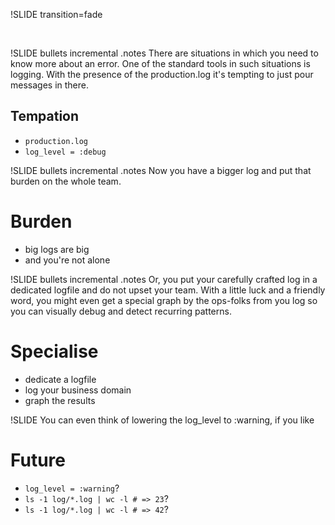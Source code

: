 !SLIDE transition=fade
 
&nbsp;

!SLIDE bullets incremental
.notes
There are situations in which you need to know more about an error. One
of the standard tools in such situations is logging. With the presence
of the production.log it's tempting to just pour messages in there.

## Tempation
* `production.log`
* `log_level = :debug`

!SLIDE bullets incremental
.notes
Now you have a bigger log and put that burden on the whole team.

# Burden
* big logs are big
* and you're not alone

!SLIDE bullets incremental
.notes
Or, you put your carefully crafted log in a dedicated logfile and do not upset
your team. With a little luck and a friendly word, you might even get a special
graph by the ops-folks from you log so you can visually debug and detect
recurring patterns.

# Specialise
* dedicate a logfile
* log your business domain
* graph the results

!SLIDE 
You can even think of lowering the log_level to :warning, if you like

# Future
* `log_level = :warning`?
* `ls -1 log/*.log | wc -l # => 23`?
* `ls -1 log/*.log | wc -l # => 42`?

